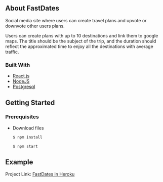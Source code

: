 
## About FastDates

Social media site where users can create travel plans and upvote or downvote other users plans.    

Users can create plans with up to 10 destinations and link them to google maps. 
The title should be the subject of the trip, and the duration should reflect the approximated time to enjoy all the destinations with average traffic. 



### Built With

* [React.js](https://reactjs.org/)
* [NodeJS](https://nodejs.org/en/)
* [Postgresql](https://www.postgresql.org/)


## Getting Started

### Prerequisites


* Download files
  ```sh
  $ npm install
  ```
  ```sh
  $ npm start
  ```


## Example

Project Link: [FastDates in Heroku](https://fastdates.herokuapp.com/)





